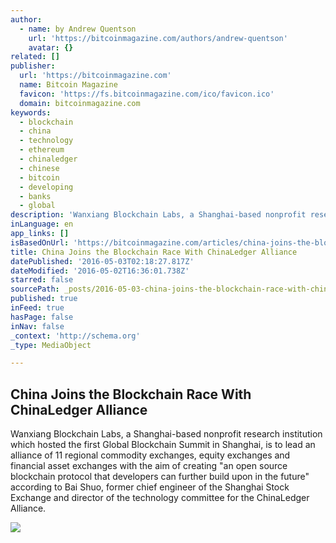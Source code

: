 ```yaml
---
author:
  - name: by Andrew Quentson
    url: 'https://bitcoinmagazine.com/authors/andrew-quentson'
    avatar: {}
related: []
publisher:
  url: 'https://bitcoinmagazine.com'
  name: Bitcoin Magazine
  favicon: 'https://fs.bitcoinmagazine.com/ico/favicon.ico'
  domain: bitcoinmagazine.com
keywords:
  - blockchain
  - china
  - technology
  - ethereum
  - chinaledger
  - chinese
  - bitcoin
  - developing
  - banks
  - global
description: 'Wanxiang Blockchain Labs, a Shanghai-based nonprofit research institution which hosted the first Global Blockchain Summit in Shanghai, is to lead an alliance of 11 regional commodity exchanges, equity exchanges and financial asset exchanges with the aim of creating "an open source blockchain protocol that developers can further build upon in the future" according to Bai Shuo, former chief engineer of the Shanghai Stock Exchange and director of the technology committee for the ChinaLedger Alliance.'
inLanguage: en
app_links: []
isBasedOnUrl: 'https://bitcoinmagazine.com/articles/china-joins-the-blockchain-race-with-chinaledger-alliance-1462204569'
title: China Joins the Blockchain Race With ChinaLedger Alliance
datePublished: '2016-05-03T02:18:27.817Z'
dateModified: '2016-05-02T16:36:01.738Z'
starred: false
sourcePath: _posts/2016-05-03-china-joins-the-blockchain-race-with-chinaledger-alliance.md
published: true
inFeed: true
hasPage: false
inNav: false
_context: 'http://schema.org'
_type: MediaObject

---
```

<article style=""><h1>China Joins the Blockchain Race With ChinaLedger Alliance</h1><p>Wanxiang Blockchain Labs, a Shanghai-based nonprofit research institution which hosted the first Global Blockchain Summit in Shanghai, is to lead an alliance of 11 regional commodity exchanges, equity exchanges and financial asset exchanges with the aim of creating "an open source blockchain protocol that developers can further build upon in the future" according to Bai Shuo, former chief engineer of the Shanghai Stock Exchange and director of the technology committee for the ChinaLedger Alliance.</p><img src="https://fs.bitcoinmagazine.com/img/articles/china-joins-the-blockchain-race-with-chinaledger-alliance.jpg" /></article>